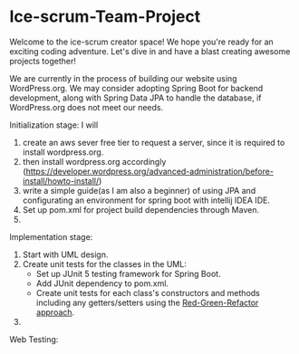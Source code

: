 # Ice-scrum-Team-Project
Welcome to the ice-scrum creator space! We hope you're ready for an exciting coding adventure. Let's dive in and have a blast creating awesome projects together!

We are currently in the process of building our website using WordPress.org. We may consider adopting Spring Boot for backend development, along with Spring Data JPA to handle the database, if WordPress.org does not meet our needs.


Initialization stage:
I will 
1. create an aws sever free tier to request a server, since it is required to install wordpress.org.
2. then install wordpress.org accordingly (https://developer.wordpress.org/advanced-administration/before-install/howto-install/)
3. write a simple guide(as I am also a beginner) of using JPA and configurating an environment for spring boot with intellij IDEA IDE.
4. Set up pom.xml for project build dependencies through Maven.
5. 


Implementation stage:
1. Start with UML design.
2. Create unit tests for the classes in the UML:
   - Set up JUnit 5 testing framework for Spring Boot.
   - Add JUnit dependency to pom.xml.
   - Create unit tests for each class's constructors and methods including any getters/setters using the [Red-Green-Refactor approach](https://www.codecademy.com/article/tdd-red-green-refactor).
3. 


Web Testing:

